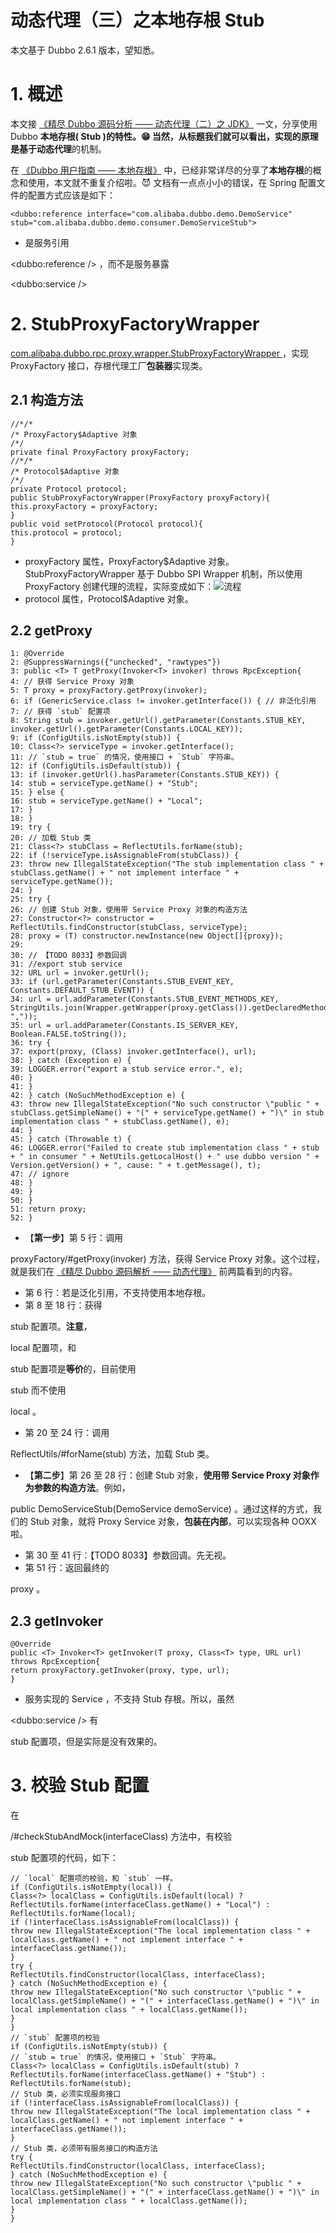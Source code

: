 # 动态代理（三）之本地存根 Stub

本文基于 Dubbo 2.6.1 版本，望知悉。

# 1. 概述

本文接 [《精尽 Dubbo 源码分析 —— 动态代理（二）之 JDK》](http://svip.iocoder.cn/Dubbo/proxy-jdk/?self) 一文，分享使用 Dubbo **本地存根( Stub )**的特性。😁 当然，从标题我们就可以看出，实现的原理是基于**动态代理**的机制。

在 [《Dubbo 用户指南 —— 本地存根》](http://dubbo.apache.org/zh-cn/docs/user/demos/local-stub.html) 中，已经非常详尽的分享了**本地存根**的概念和使用，本文就不重复介绍啦。😈 文档有一点点小小的错误，在 Spring 配置文件的配置方式应该是如下：

```
<dubbo:reference interface="com.alibaba.dubbo.demo.DemoService" stub="com.alibaba.dubbo.demo.consumer.DemoServiceStub">
```

- 是服务引用

<dubbo:reference />
，而不是服务暴露

<dubbo:service />

# 2. StubProxyFactoryWrapper

[
com.alibaba.dubbo.rpc.proxy.wrapper.StubProxyFactoryWrapper
](http://svip.iocoder.cn/Dubbo/proxy-local-stub/TODO) ，实现 ProxyFactory 接口，存根代理工厂**包装器**实现类。

## 2.1 构造方法

```
//*/*
/* ProxyFactory$Adaptive 对象
/*/
private final ProxyFactory proxyFactory;
//*/*
/* Protocol$Adaptive 对象
/*/
private Protocol protocol;
public StubProxyFactoryWrapper(ProxyFactory proxyFactory){
this.proxyFactory = proxyFactory;
}
public void setProtocol(Protocol protocol){
this.protocol = protocol;
}
```

- proxyFactory
  属性，ProxyFactory$Adaptive 对象。StubProxyFactoryWrapper 基于 Dubbo SPI Wrapper 机制，所以使用 ProxyFactory 创建代理的流程，实际变成如下：![流程](http://static2.iocoder.cn/images/Dubbo/2018_09_19/01.png)
- protocol
  属性，Protocol$Adaptive 对象。

## 2.2 getProxy

```
1: @Override
2: @SuppressWarnings({"unchecked", "rawtypes"})
3: public <T> T getProxy(Invoker<T> invoker) throws RpcException{
4: // 获得 Service Proxy 对象
5: T proxy = proxyFactory.getProxy(invoker);
6: if (GenericService.class != invoker.getInterface()) { // 非泛化引用
7: // 获得 `stub` 配置项
8: String stub = invoker.getUrl().getParameter(Constants.STUB_KEY, invoker.getUrl().getParameter(Constants.LOCAL_KEY));
9: if (ConfigUtils.isNotEmpty(stub)) {
10: Class<?> serviceType = invoker.getInterface();
11: // `stub = true` 的情况，使用接口 + `Stub` 字符串。
12: if (ConfigUtils.isDefault(stub)) {
13: if (invoker.getUrl().hasParameter(Constants.STUB_KEY)) {
14: stub = serviceType.getName() + "Stub";
15: } else {
16: stub = serviceType.getName() + "Local";
17: }
18: }
19: try {
20: // 加载 Stub 类
21: Class<?> stubClass = ReflectUtils.forName(stub);
22: if (!serviceType.isAssignableFrom(stubClass)) {
23: throw new IllegalStateException("The stub implementation class " + stubClass.getName() + " not implement interface " + serviceType.getName());
24: }
25: try {
26: // 创建 Stub 对象，使用带 Service Proxy 对象的构造方法
27: Constructor<?> constructor = ReflectUtils.findConstructor(stubClass, serviceType);
28: proxy = (T) constructor.newInstance(new Object[]{proxy});
29:
30: // 【TODO 8033】参数回调
31: //export stub service
32: URL url = invoker.getUrl();
33: if (url.getParameter(Constants.STUB_EVENT_KEY, Constants.DEFAULT_STUB_EVENT)) {
34: url = url.addParameter(Constants.STUB_EVENT_METHODS_KEY, StringUtils.join(Wrapper.getWrapper(proxy.getClass()).getDeclaredMethodNames(), ","));
35: url = url.addParameter(Constants.IS_SERVER_KEY, Boolean.FALSE.toString());
36: try {
37: export(proxy, (Class) invoker.getInterface(), url);
38: } catch (Exception e) {
39: LOGGER.error("export a stub service error.", e);
40: }
41: }
42: } catch (NoSuchMethodException e) {
43: throw new IllegalStateException("No such constructor \"public " + stubClass.getSimpleName() + "(" + serviceType.getName() + ")\" in stub implementation class " + stubClass.getName(), e);
44: }
45: } catch (Throwable t) {
46: LOGGER.error("Failed to create stub implementation class " + stub + " in consumer " + NetUtils.getLocalHost() + " use dubbo version " + Version.getVersion() + ", cause: " + t.getMessage(), t);
47: // ignore
48: }
49: }
50: }
51: return proxy;
52: }
```

- 【**第一步**】第 5 行：调用

proxyFactory/#getProxy(invoker)
方法，获得 Service Proxy 对象。这个过程，就是我们在 [《精尽 Dubbo 源码解析 —— 动态代理》](http://svip.iocoder.cn/Dubbo/proxy-local-stub/) 前两篇看到的内容。

- 第 6 行：若是泛化引用，不支持使用本地存根。
- 第 8 至 18 行：获得

stub
配置项。**注意**，

local
配置项，和

stub
配置项是**等价**的，目前使用

stub
而不使用

local
。

- 第 20 至 24 行：调用

ReflectUtils/#forName(stub)
方法，加载 Stub 类。

- 【**第二步**】第 26 至 28 行：创建 Stub 对象，**使用带 Service Proxy 对象作为参数的构造方法**。例如，

public DemoServiceStub(DemoService demoService)
。通过这样的方式，我们的 Stub 对象，就将 Proxy Service 对象，**包装在内部**，可以实现各种 OOXX 啦。

- 第 30 至 41 行：【TODO 8033】参数回调。先无视。
- 第 51 行：返回最终的

proxy
。

## 2.3 getInvoker

```
@Override
public <T> Invoker<T> getInvoker(T proxy, Class<T> type, URL url) throws RpcException{
return proxyFactory.getInvoker(proxy, type, url);
}
```

- 服务实现的 Service ，不支持 Stub 存根。所以，虽然

<dubbo:service />
有

stub
配置项，但是实际是没有效果的。

# 3. 校验 Stub 配置

在

/#checkStubAndMock(interfaceClass)
方法中，有校验

stub
配置项的代码，如下：

```
// `local` 配置项的校验，和 `stub` 一样。
if (ConfigUtils.isNotEmpty(local)) {
Class<?> localClass = ConfigUtils.isDefault(local) ? ReflectUtils.forName(interfaceClass.getName() + "Local") : ReflectUtils.forName(local);
if (!interfaceClass.isAssignableFrom(localClass)) {
throw new IllegalStateException("The local implementation class " + localClass.getName() + " not implement interface " + interfaceClass.getName());
}
try {
ReflectUtils.findConstructor(localClass, interfaceClass);
} catch (NoSuchMethodException e) {
throw new IllegalStateException("No such constructor \"public " + localClass.getSimpleName() + "(" + interfaceClass.getName() + ")\" in local implementation class " + localClass.getName());
}
}
// `stub` 配置项的校验
if (ConfigUtils.isNotEmpty(stub)) {
// `stub = true` 的情况，使用接口 + `Stub` 字符串。
Class<?> localClass = ConfigUtils.isDefault(stub) ? ReflectUtils.forName(interfaceClass.getName() + "Stub") : ReflectUtils.forName(stub);
// Stub 类，必须实现服务接口
if (!interfaceClass.isAssignableFrom(localClass)) {
throw new IllegalStateException("The local implementation class " + localClass.getName() + " not implement interface " + interfaceClass.getName());
}
// Stub 类，必须带有服务接口的构造方法
try {
ReflectUtils.findConstructor(localClass, interfaceClass);
} catch (NoSuchMethodException e) {
throw new IllegalStateException("No such constructor \"public " + localClass.getSimpleName() + "(" + interfaceClass.getName() + ")\" in local implementation class " + localClass.getName());
}
}
```
